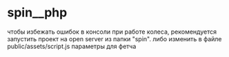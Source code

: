 # spin__php
чтобы избежать ошибок в консоли при работе колеса, рекомендуется запустить проект на open server из папки "spin".
либо изменить в файле public/assets/script.js параметры для фетча
